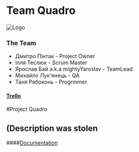 ﻿# Team Quadro

![Logo](http://www.gizmonews.ru/wp-content/uploads/2012/06/flying-cat-1.jpg)

### The Team
* Дмитро Пінтак - Project Owner
* Ілля Теслюк - Scrum Master
* Ярослав Бай a.k.a mightyYaroslav - TeamLead
* Михайло Лук'янець - QA
* Таня Рябоконь - Progrmmer
#### [Trello](https://trello.com/b/XTGvnfa2/quadrocopter-project)


#Project Quadro
## (Description was stolen
####[Documentation](https://docs.google.com/document/d/1-RFvluZsk-pI2bkxTMO4GHAuLf_YTlzBvsP4dq3NmGI/edit)
